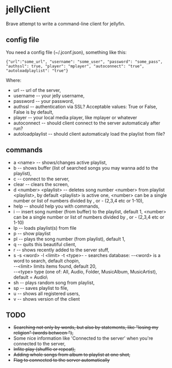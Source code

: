 # jellyClient
Brave attempt to write a command-line client for jellyfin.

## config file
You need a config file (~/.jconf.json), something like this:

~~~
{"url":"some_url", "username": "some_user", "password": "some_pass", "authssl": true, "player": "mplayer", "autoconnect": "true", "autoloadplaylist": "true"}
~~~
Where:
* url -- url of the server,
* username -- your jelly username,
* password -- your password,
* authssl -- authentication via SSL? Acceptable values: True or False, False is by default,
* player -- your local media player, like mplayer or whatever
* autoconnect -- should client connect to the server automaticaly after run?
* autoloadplaylist -- should client automaticaly load the playlist from file?

## commands
* a \<name\> -- shows/changes active playlist,
* b -- shows buffer (list of searched songs you may wanna add to the playlist),
* c -- connect to the server,
* clear -- clears the screen,
* d \<number\> \<playlist\> -- deletes song number \<number\> from playlist \<playlist\>, by default
  \<playlist\> is active one, \<number\> can be a single number or list of numbers divided by , or - (2,3,4 etc or 1-10),
* help -- should help you with commands,
* i <number> -- insert song number <number> (from buffer) to the playlist, default 1, \<number\> can
  be a single number or list of numbers divided by , or - (2,3,4 etc or 1-10)
* lp -- loads playlist(s) from file
* p -- show playlist
* pl <number> -- plays the song number <number> (from playlist), default 1,
* q -- quits this beautiful client,
* r -- shows recently added to the server stuff,
* s -s \<word\> -l \<limit\> -t \<type\>- - searches database:
--\<word\> is a word to search, default chopin,\
--\<limit\> limits items found, default 20, \
--\<type\> type (one of: All, Audio, Folder, MusicAlbum, MusicArtist), default = Audio\
* sh -- plays random song from playlist,
* sp -- saves playlist to file,
* u -- shows all registered users,
* v -- shows version of the client

## TODO
* ~~Searching not only by words, but also by statements, like "losing my religion" (words between "),~~
* Some nice information like 'Connected to the server' when you're connected to the server,
* ~~Infite play (shuffle or repeat),~~
* ~~Adding whole songs from album to playlist at one shot,~~
* ~~Flag to connected to the server automatically~~


